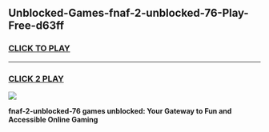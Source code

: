 
## Unblocked-Games-fnaf-2-unblocked-76-Play-Free-d63ff
<h3>
<a href="https://premium76.site?title=fnaf-2-unblocked-76&ref=20M">CLICK TO PLAY</a></h3>
<hr>

<h3>
<a href="https://premium76.site?title=fnaf-2-unblocked-76&ref=20M">CLICK 2 PLAY</a>
  
</h3>

<a href="https://premium76.site?title=fnaf-2-unblocked-76&ref=19M"><img src="https://clearcache.store/games.png"></a>


**fnaf-2-unblocked-76 games unblocked: Your Gateway to Fun and Accessible Online Gaming**
